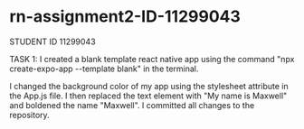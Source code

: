 # rn-assignment2-ID-11299043

STUDENT ID 11299043

TASK 1: I created a blank template react native app using the command 
"npx create-expo-app --template blank" in the terminal.

I changed the background color of my app using the stylesheet attribute in 
the App.js file. I then replaced the text element with "My name is Maxwell" and 
boldened the name "Maxwell". I committed all changes to the repository. 